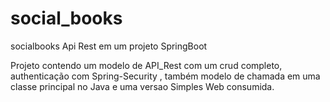 # social_books

socialbooks
Api Rest em um projeto SpringBoot

Projeto contendo um modelo de API_Rest com um crud completo, authenticação com Spring-Security , também modelo de chamada em uma
classe principal no Java e uma versao Simples Web consumida.






